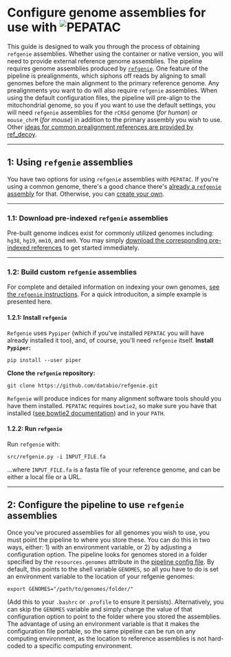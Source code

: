 # Configure genome assemblies for use with <img src="../../img/pepatac_logo_black.svg" alt="PEPATAC" class="img-fluid" style="max-height:35px; margin-top:-15px; margin-bottom:-10px">

This guide is designed to walk you through the process of obtaining `refgenie` assemblies.
Whether using the container or native version, you will need to provide external reference genome assemblies. The pipeline requires genome assemblies produced by [`refgenie`](https://github.com/databio/refgenie).
One feature of the pipeline is prealignments, which siphons off reads by aligning to small genomes before the main alignment to the primary reference genome. Any prealignments you want to do will also require `refgenie` assemblies. When using the default configuration files, the pipeline will pre-align to the mitochondrial genome, so you if you want to use the default settings, you will need `refgenie` assemblies for the `rCRSd` genome (*for human*) or `mouse_chrM` (*for mouse*) in addition to the primary assembly you wish to use. Other [ideas for common prealignment references are provided by ref_decoy](https://github.com/databio/ref_decoy).

---

## 1: Using `refgenie` assemblies

You have two options for using `refgenie` assemblies with `PEPATAC`. If you're using a common genome, there's a good chance there's [already a `refgenie` assembly](http://big.databio.org/refgenomes) for that.  Otherwise, you can [create your own](install-refgenie.md#12-build-custoim-refgenie-assemblies).

---

### 1.1: Download pre-indexed `refgenie` assemblies

Pre-built genome indices exist for commonly utilized genomes including: `hg38`, `hg19`, `mm10`, and `mm9`. You may simply [download the corresponding pre-indexed references](http://big.databio.org/refgenomes) to get started immediately.

---

### 1.2: Build custom `refgenie` assemblies

For complete and detailed information on indexing your own genomes, [see the `refgenie` instructions](https://github.com/databio/refgenie).
For a quick introduciton, a simple example is presented here.

#### 1.2.1: Install `refgenie`

`Refgenie` uses `Pypiper` (which if you've installed `PEPATAC` you will have already installed it too), and, of course, you'll need `refgenie` itself.
**Install `Pypiper`:**
```
pip install --user piper
```
**Clone the `refgenie` repository:**
```
git clone https://github.com/databio/refgenie.git
```
`Refgenie` will produce indices for many alignment software tools should you have them installed.  `PEPATAC` requires `bowtie2`, so make sure you have that installed ([see bowtie2 documentation](http://bowtie-bio.sourceforge.net/bowtie2/manual.shtml#obtaining-bowtie-2)) and in your `PATH`.


#### 1.2.2: Run `refgenie`
Run `refgenie` with:
```
src/refgenie.py -i INPUT_FILE.fa
```
...where `INPUT_FILE.fa` is a fasta file of your reference genome, and can be either a local file or a URL.

---

## **2: Configure the pipeline to use `refgenie` assemblies**
Once you've procured assemblies for all genomes you wish to use, you must point the pipeline to where you store these. You can do this in two ways, either: 1) with an environment variable, or 2) by adjusting a configuration option.
The pipeline looks for genomes stored in a folder specified by the `resources.genomes` attribute in the [pipeline config file](https://github.com/databio/pepatac/blob/dev/pipelines/pepatac.yaml). By default, this points to the shell variable `GENOMES`, so all you have to do is set an environment variable to the location of your refgenie genomes:
```
export GENOMES="/path/to/genomes/folder/"
```
(Add this to your `.bashrc` or `.profile` to ensure it persists).
Alternatively, you can skip the `GENOMES` variable and simply change the value of that configuration option to point to the folder where you stored the assemblies. The advantage of using an environment variable is that it makes the configuration file portable, so the same pipeline can be run on any computing environment, as the location to reference assemblies is not hard-coded to a specific computing environment.

